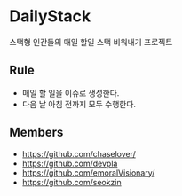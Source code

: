 # DailyStack

스택형 인간들의 매일 할일 스택 비워내기 프로젝트  

## Rule
- 매일 할 일을 이슈로 생성한다.
- 다음 날 아침 전까지 모두 수행한다.

## Members
- https://github.com/chaselover/
- https://github.com/devpla
- https://github.com/emoralVisionary/
- https://github.com/seokzin
